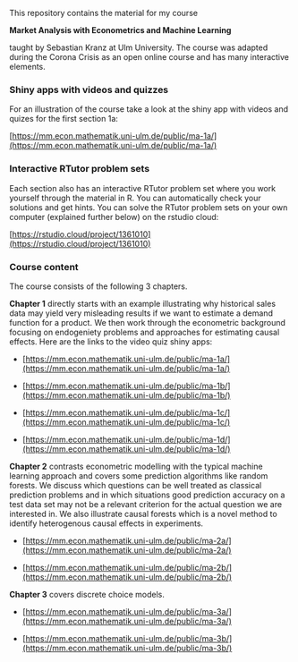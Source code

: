 This repository contains the material for my course

**Market Analysis with Econometrics and Machine Learning**

taught by Sebastian Kranz at Ulm University. The course was adapted during the Corona Crisis as an open online course and has many interactive elements.

### Shiny apps with videos and quizzes

For an illustration of the course take a look at the shiny app with videos and quizes for the first section 1a:

[https://mm.econ.mathematik.uni-ulm.de/public/ma-1a/](https://mm.econ.mathematik.uni-ulm.de/public/ma-1a/)


### Interactive RTutor problem sets

Each section also has an interactive RTutor problem set where you work yourself through the material in R. You can automatically check your solutions and get hints. You can solve the RTutor problem sets on your own computer (explained further below) on the rstudio cloud:

[https://rstudio.cloud/project/1361010](https://rstudio.cloud/project/1361010)

### Course content

The course consists of the following 3 chapters.

**Chapter 1** directly starts with an example illustrating why historical sales data may yield very misleading results if we want to estimate a demand function for a product. We then work through the econometric background focusing on endogeniety problems and approaches for estimating causal effects. Here are the links to the video quiz shiny apps:

  - [https://mm.econ.mathematik.uni-ulm.de/public/ma-1a/](https://mm.econ.mathematik.uni-ulm.de/public/ma-1a/)

  - [https://mm.econ.mathematik.uni-ulm.de/public/ma-1b/](https://mm.econ.mathematik.uni-ulm.de/public/ma-1b/)

  - [https://mm.econ.mathematik.uni-ulm.de/public/ma-1c/](https://mm.econ.mathematik.uni-ulm.de/public/ma-1c/)
  
  - [https://mm.econ.mathematik.uni-ulm.de/public/ma-1d/](https://mm.econ.mathematik.uni-ulm.de/public/ma-1d/)
  

**Chapter 2** contrasts econometric modelling with the typical machine learning approach and covers some prediction algorithms like random forests. We discuss which questions can be well treated as classical prediction problems and in which situations good prediction accuracy on a test data set may not be a relevant criterion for the actual question we are interested in. We also illustrate causal forests which is a novel method to identify heterogenous causal effects in experiments.

  - [https://mm.econ.mathematik.uni-ulm.de/public/ma-2a/](https://mm.econ.mathematik.uni-ulm.de/public/ma-2a/)

  - [https://mm.econ.mathematik.uni-ulm.de/public/ma-2b/](https://mm.econ.mathematik.uni-ulm.de/public/ma-2b/)


**Chapter 3** covers discrete choice models.

  - [https://mm.econ.mathematik.uni-ulm.de/public/ma-3a/](https://mm.econ.mathematik.uni-ulm.de/public/ma-3a/)

  - [https://mm.econ.mathematik.uni-ulm.de/public/ma-3b/](https://mm.econ.mathematik.uni-ulm.de/public/ma-3b/)
